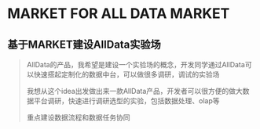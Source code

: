 # MARKET FOR ALL DATA MARKET

## 基于MARKET建设AllData实验场
>
> AllData的产品，我希望是建设一个实验场的概念，开发同学通过AllData可以快速搭起定制化的数据中台，可以做很多调研，调试的实验场
>
> 我想从这个idea出发做出来一款AllData产品，开发者可以很方便的做大数据平台调研，快速进行调研选型的实验，包括数据处理、olap等
>
> 重点建设数据流程和数据任务协同